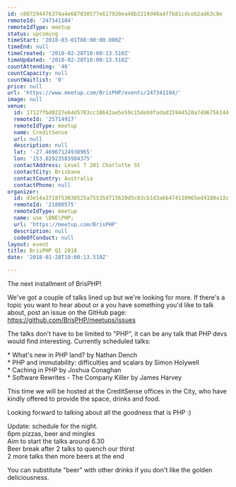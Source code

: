 ```yaml
---
id: c007294476374a4e687830577e617920ea48b2219d40a4f7b81cdceb2ad63c0e
remoteId: '247341104'
remoteIdType: meetup
status: upcoming
timeStart: '2018-03-01T08:00:00.000Z'
timeEnd: null
timeCreated: '2018-02-28T10:00:13.510Z'
timeUpdated: '2018-02-28T10:00:13.510Z'
countAttending: '46'
countCapacity: null
countWaitlist: '0'
price: null
url: 'https://www.meetup.com/BrisPHP/events/247341104/'
image: null
venue:
  id: 17127fbd0227e64d5703cc38642ae5e59c15deb0fadad15944520a7496756144
  remoteId: '25714917'
  remoteIdType: meetup
  name: CreditSense
  url: null
  description: null
  lat: '-27.46967124938965'
  lon: '153.02923583984375'
  contactAddress: Level 7 201 Charlotte St
  contactCity: Brisbane
  contactCountry: Australia
  contactPhone: null
organizer:
  id: d3e14a3718f53030525a75535d715620d5c83cb1d3a6b474110965ed4180a13c
  remoteId: '21080575'
  remoteIdType: meetup
  name: use \BNE\PHP;
  url: 'https://meetup.com/BrisPHP'
  description: null
  codeOfConduct: null
layout: event
title: BrisPHP Q1 2018
date: '2018-02-28T10:00:13.510Z'

---
```

<p>The next installment of BrisPHP!</p> <p>We've got a couple of talks lined up but we're looking for more. If there's a topic you want to hear about or a you have something you'd like to talk about, post an issue on the GitHub page: <a href="https://github.com/BrisPHP/meetups/issues" class="linkified">https://github.com/BrisPHP/meetups/issues</a></p> <p>The talks don't have to be limited to "PHP", it can be any talk that PHP devs would find interesting. Currently scheduled talks:</p> <p>* What's new in PHP land? by Nathan Dench<br/>* PHP and immutability: difficulties and scalars by Simon Holywell<br/>* Caching in PHP by Joshua Conaghan<br/>* Software Rewrites - The Company Killer by James Harvey</p> <p>This time we will be hosted at the CreditSense offices in the City, who have kindly offered to provide the space, drinks and food.</p> <p>Looking forward to talking about all the goodness that is PHP :)</p> <p>Update: schedule for the night.<br/>6pm pizzas, beer and mingles<br/>Aim to start the talks around 6.30<br/>Beer break after 2 talks to quench our thirst<br/>2 more talks then more beers at the end</p> <p>You can substitute "beer" with other drinks if you don't like the golden deliciousness.</p>

